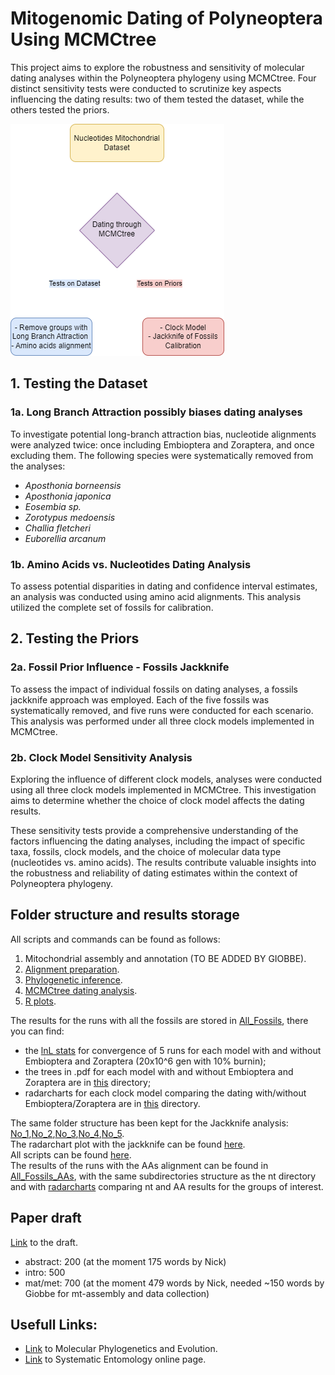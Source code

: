 # Mitogenomic Dating of Polyneoptera Using MCMCtree

This project aims to explore the robustness and sensitivity of molecular dating analyses within the Polyneoptera phylogeny using MCMCtree. Four distinct sensitivity tests were conducted to scrutinize key aspects influencing the dating results: two of them tested the dataset, while the others tested the priors.  

![Workflow](Images/Workflow.png)

## 1. Testing the Dataset
### 1a. Long Branch Attraction possibly biases dating analyses

To investigate potential long-branch attraction bias, nucleotide alignments were analyzed twice: once including Embioptera and Zoraptera, and once excluding them. The following species were systematically removed from the analyses:

- *Aposthonia borneensis*
- *Aposthonia japonica*
- *Eosembia sp.*
- *Zorotypus medoensis*
- *Challia fletcheri*
- *Euborellia arcanum*

### 1b. Amino Acids vs. Nucleotides Dating Analysis

To assess potential disparities in dating and confidence interval estimates, an analysis was conducted using amino acid alignments. This analysis utilized the complete set of fossils for calibration.

## 2. Testing the Priors

### 2a. Fossil Prior Influence - Fossils Jackknife

To assess the impact of individual fossils on dating analyses, a fossils jackknife approach was employed. Each of the five fossils was systematically removed, and five runs were conducted for each scenario. This analysis was performed under all three clock models implemented in MCMCtree.

### 2b. Clock Model Sensitivity Analysis

Exploring the influence of different clock models, analyses were conducted using all three clock models implemented in MCMCtree. This investigation aims to determine whether the choice of clock model affects the dating results.

These sensitivity tests provide a comprehensive understanding of the factors influencing the dating analyses, including the impact of specific taxa, fossils, clock models, and the choice of molecular data type (nucleotides vs. amino acids). The results contribute valuable insights into the robustness and reliability of dating estimates within the context of Polyneoptera phylogeny.

## Folder structure and results storage
All scripts and commands can be found as follows:  
1. Mitochondrial assembly and annotation (TO BE ADDED BY GIOBBE).
2. [Alignment preparation](Scripts/Data_preparation.md).
3. [Phylogenetic inference](Scripts/Phylogenetic_inference).
4. [MCMCtree dating analysis](Scripts/MCMCtree.md).
5. [R plots](Scripts/Rplots.md).

The results for the runs with all the fossils are stored in [All_Fossils](All_Fossils), there you can find:
- the [lnL stats](All_Fossils/lnL) for convergence of 5 runs for each model with and without Embioptera and Zoraptera (20x10^6 gen with 10% burnin);
- the trees in .pdf for each model with and without Embioptera and Zoraptera are in [this](All_Fossils/Trees.pdf) directory;
- radarcharts for each clock model comparing the dating with/without Embioptera/Zoraptera are in [this](All_Fossils/Radarcharts.pdf) directory.

The same folder structure has been kept for the Jackknife analysis: [No_1](No_1),[No_2](No_2),[No_3](No_3),[No_4](No_4),[No_5](No_5).  
The radarchart plot with the jackknife can be found [here](Radarcharts_Jackknife/).  
All scripts can be found [here](Bash_Scripts).  
The results of the runs with the AAs alignment can be found in [All_Fossils_AAs](All_fossils_AAs), with the same subdirectories structure as the nt directory and with [radarcharts](All_fossils_AAs/Radarcharts.pdf/) comparing nt and AA results for the groups of interest.  

## Paper draft
[Link](https://docs.google.com/document/d/1J3gq3wQtmarodkV0guRLSztjU48_idVBuGVGOqmFKoQ/edit?hl=it&pli=1#heading=h.kyh1jjl3h2e2) to the draft.  
- abstract: 200 (at the moment 175 words by Nick)
- intro: 500
- mat/met: 700 (at the moment 479 words by Nick, needed ~150 words by Giobbe for mt-assembly and data collection)

## Usefull Links:
- [Link](https://www.sciencedirect.com/journal/molecular-phylogenetics-and-evolution) to Molecular Phylogenetics and Evolution.
- [Link](https://resjournals.onlinelibrary.wiley.com/journal/13653113) to Systematic Entomology online page.
